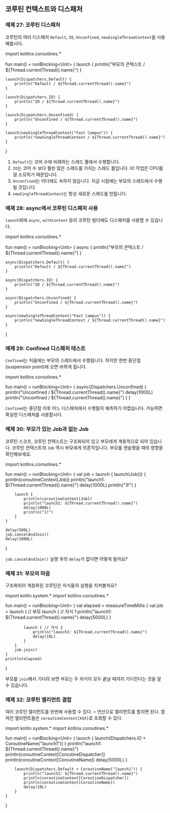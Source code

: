 ## 코루틴 컨텍스트와 디스패처

### 예제 27: 코루틴 디스패처

코루틴의 여러 디스패처 `Default`, `IO`, `Unconfined`, `newSingleThreadContext`을 사용해봅시다.

<div class="kotlin-playground" >
import kotlinx.coroutines.*

fun main() = runBlocking&lt;Unit&gt; {
    launch {
        println("부모의 콘텍스트 / ${Thread.currentThread().name}")
    }

    launch(Dispatchers.Default) {
        println("Default / ${Thread.currentThread().name}")
    }

    launch(Dispatchers.IO) {
        println("IO / ${Thread.currentThread().name}")
    }

    launch(Dispatchers.Unconfined) {
        println("Unconfined / ${Thread.currentThread().name}")
    }

    launch(newSingleThreadContext("Fast Campus")) {
        println("newSingleThreadContext / ${Thread.currentThread().name}")
    }
}
</div>

1. `Default`는 코어 수에 비례하는 스레드 풀에서 수행합니다.
2. `IO`는 코어 수 보다 훨씬 많은 스레드를 가지는 스레드 풀입니다. IO 작업은 CPU를 덜 소모하기 때문입니다.
3. `Unconfined`는 어디에도 속하지 않습니다. 지금 시점에는 부모의 스레드에서 수행될 것입니다.
4. `newSingleThreadContext`는 항상 새로운 스레드를 만듭니다.

### 예제 28: async에서 코루틴 디스패처 사용

`launch`외에 `async`, `withContext` 등의 코루틴 빌더에도 디스패처를 사용할 수 있습니다.

<div class="kotlin-playground" >
import kotlinx.coroutines.*

fun main() = runBlocking&lt;Unit&gt; {
    async {
        println("부모의 콘텍스트 / ${Thread.currentThread().name}")
    }

    async(Dispatchers.Default) {
        println("Default / ${Thread.currentThread().name}")
    }

    async(Dispatchers.IO) {
        println("IO / ${Thread.currentThread().name}")
    }

    async(Dispatchers.Unconfined) {
        println("Unconfined / ${Thread.currentThread().name}")
    }

    async(newSingleThreadContext("Fast Campus")) {
        println("newSingleThreadContext / ${Thread.currentThread().name}")
    }
}
</div>

### 예제 29: Confined 디스패처 테스트

`Confined`는 처음에는 부모의 스레드에서 수행됩니다. 하지만 한번 중단점(suspension point)에 오면 바뀌게 됩니다.

<div class="kotlin-playground" >
import kotlinx.coroutines.*

fun main() = runBlocking&lt;Unit&gt; {
    async(Dispatchers.Unconfined) {
        println("Unconfined / ${Thread.currentThread().name}")
        delay(1000L)
        println("Unconfined / ${Thread.currentThread().name}")
    }
}
</div>

`Confined`는 중단점 이후 어느 디스패처에서 수행될지 예측하기 어렵습니다. 가능하면 확실한 디스패처를 사용합시다.

### 예제 30: 부모가 있는 Job과 없는 Job

코루틴 스코프, 코루틴 컨텍스트는 구조화되어 있고 부모에게 계층적으로 되어 있습니다. 코루틴 컨텍스트의 `Job` 역시 부모에게 의존적입니다. 부모를 캔슬했을 때의 영향을 확인해보세요.

<div class="kotlin-playground" >
import kotlinx.coroutines.*

fun main() = runBlocking&lt;Unit&gt; {
    val job = launch {
        launch(Job()) {
            println(coroutineContext[Job])
            println("launch1: ${Thread.currentThread().name}")
            delay(1000L)
            println("3!")
        }

        launch {
            println(coroutineContext[Job])
            println("launch2: ${Thread.currentThread().name}")
            delay(1000L)
            println("1!")
        }
    }

    delay(500L)
    job.cancelAndJoin()
    delay(1000L)
}
</div>

`job.cancelAndJoin()` 실행 후의 `delay`가 없다면 어떻게 될까요?

### 예제 31: 부모의 마음

구조화되어 계층화된 코루틴은 자식들의 실행을 지켜볼까요?

<div class="kotlin-playground" >
import kotlin.system.*
import kotlinx.coroutines.*

fun main() = runBlocking&lt;Unit&gt; {
    val elapsed = measureTimeMillis {
        val job = launch { // 부모
            launch { // 자식 1
                println("launch1: ${Thread.currentThread().name}")
                delay(5000L)
            }

            launch { // 자식 2
                println("launch2: ${Thread.currentThread().name}")
                delay(10L)
            }
        }
        job.join()
    }
    println(elapsed)
}
</div>

부모를 `join`해서 기다려 보면 부모는 두 자식이 모두 끝날 때까지 기다린다는 것을 알 수 있습니다.

### 예제 32: 코루틴 엘리먼트 결합

여러 코루틴 엘리먼트를 한번에 사용할 수 있다. `+` 연산으로 엘리먼트를 합치면 된다. 합쳐진 엘리먼트들은 `coroutineContext[XXX]`로 조회할 수 있다.

<div class="kotlin-playground" >
import kotlin.system.*
import kotlinx.coroutines.*

fun main() = runBlocking&lt;Unit&gt; {
    launch {
        launch(Dispatchers.IO + CoroutineName("launch1")) {
            println("launch1: ${Thread.currentThread().name}")
            println(coroutineContext[CoroutineDispatcher])
            println(coroutineContext[CoroutineName])
            delay(5000L)
        }

        launch(Dispatchers.Default + CoroutineName("launch1")) {
            println("launch2: ${Thread.currentThread().name}")
            println(coroutineContext[CoroutineDispatcher])
            println(coroutineContext[CoroutineName])
            delay(10L)
        }
    }
}
</div>